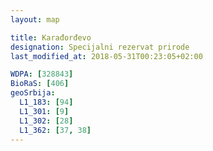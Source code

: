 ```yaml
---
layout: map

title: Karađorđevo
designation: Specijalni rezervat prirode
last_modified_at: 2018-05-31T00:23:05+02:00

WDPA: [328843]
BioRaS: [406]
geoSrbija:
  L1_183: [94]
  L1_301: [9]
  L1_302: [28]
  L1_362: [37, 38]
---
```

